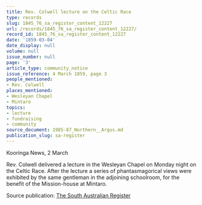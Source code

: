 ```yaml
---
title: Rev. Colwell lecture on the Celtic Race
type: records
slug: 1845_76_sa_register_content_12227
url: /records/1845_76_sa_register_content_12227/
record_id: 1845_76_sa_register_content_12227
date: '1859-03-04'
date_display: null
volume: null
issue_number: null
page: '3'
article_type: community_notice
issue_reference: 4 March 1859, page 3
people_mentioned:
- Rev. Colwell
places_mentioned:
- Wesleyan Chapel
- Mintaro
topics:
- lecture
- fundraising
- community
source_document: 1985-87_Northern__Argus.md
publication_slug: sa-register
---
```


Kooringa News, 2 March

Rev. Colwell delivered a lecture in the Wesleyan Chapel on Monday night on the Celtic Race.  After the lecture a series of phantasmagorical views were exhibited by the same gentleman in the adjoining schoolroom, for the benefit of the Mission-house at Mintaro.

Source publication: [The South Australian Register](/publications/sa-register/)
